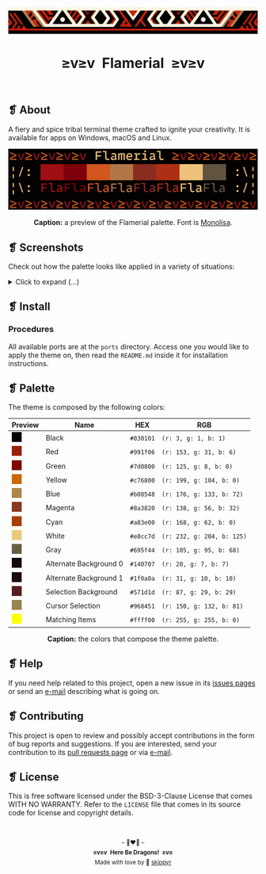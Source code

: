<p align="center">
  <img alt="" src="assets/ornament.png" width="1020" />
</p>
<h1 align="center">≥v≥v&ensp;Flamerial&ensp;≥v≥v</h1>
<p align="center">
  <img alt="" src="https://img.shields.io/github/license/skippyr/flamerial?style=plastic&label=%E2%89%A5%20license&labelColor=%2324130e&color=%23b8150d" />
  &nbsp;
  <img alt="" src="https://img.shields.io/github/v/tag/skippyr/flamerial?style=plastic&label=%E2%89%A5%20tag&labelColor=%2324130e&color=%23b8150d" />
  &nbsp;
  <img alt="" src="https://img.shields.io/github/commit-activity/t/skippyr/flamerial?style=plastic&label=%E2%89%A5%20commits&labelColor=%2324130e&color=%23b8150d" />
  &nbsp;
  <img alt="" src="https://img.shields.io/github/stars/skippyr/flamerial?style=plastic&label=%E2%89%A5%20stars&labelColor=%2324130e&color=%23b8150d" />
</p>

## ❡ About
A fiery and spice tribal terminal theme crafted to ignite your creativity. It is available for apps on Windows, macOS and Linux.

<p align="center">
  <img alt="" src="assets/preview_palette.png" width="1020" />
</p>
<p align="center"><strong>Caption:</strong> a preview of the Flamerial palette. Font is <a href="https://www.monolisa.dev">Monolisa</a>.</p>

## ❡ Screenshots
Check out how the palette looks like applied in a variety of situations:

<p>
  <details>
    <summary>Click to expand (...)</summary>
    <p align="center">
      <img alt="" src="assets/preview_eza.png" width="1020" />
    </p>
    <p align="center"><strong>Caption:</strong> a preview of the Flamerial palette being used while running <a href="https://github.com/eza-community/eza">eza</a> in <a href="https://github.com/kovidgoyal/kitty">Kitty</a> on macOS. Shell theme is <a href="https://github.com/skippyr/river_dreams">River Dreams</a> and font is <a href="https://www.monolisa.dev">Monolisa</a> (with fallback to <a href="https://github.com/ryanoasis/nerd-fonts">Symbols Nerd Font</a>). Background is AI art and provided as an wallpaper port.</p>
    <p align="center">
      <img alt="" src="assets/preview_helix.png" width="1020" />
    </p>
    <p align="center"><strong>Caption:</strong> a preview of the Flamerial palette being used while running <a href="https://github.com/helix-editor/helix">helix</a> (using the <code>base16_default</code> theme) in <a href="https://github.com/kovidgoyal/kitty">Kitty</a> on macOS. Font is <a href="https://www.monolisa.dev">Monolisa</a> (with fallback to <a href="https://github.com/ryanoasis/nerd-fonts">Symbols Nerd Font</a>). Background is AI art and provided as an wallpaper port.</p>
    <p align="center">
      <img alt="" src="assets/preview_neofetch.png" width="1020" />
    </p>
    <p align="center"><strong>Caption:</strong> a preview of the Flamerial palette being used while running <a href="https://github.com/dylanaraps/neofetch">neofetch</a> in <a href="https://github.com/kovidgoyal/kitty">Kitty</a> on macOS. Shell theme is <a href="https://github.com/skippyr/river_dreams">River Dreams</a> and font is <a href="https://www.monolisa.dev">Monolisa</a> (with fallback to <a href="https://github.com/ryanoasis/nerd-fonts">Symbols Nerd Font</a>). Background is AI art and provided as an wallpaper port.</p>
    <p align="center">
      <img alt="" src="assets/preview_ghosts_figlet.png" width="1020" />
    </p>
    <p align="center"><strong>Caption:</strong> a preview of the Flamerial palette being used while running the <a href="https://github.com/stark/Color-Scripts/blob/master/color-scripts/ghosts">ghosts</a> color script and <a href="http://www.figlet.org">figlet</a> in <a href="https://github.com/kovidgoyal/kitty">Kitty</a> on macOS. Shell theme is <a href="https://github.com/skippyr/river_dreams">River Dreams</a> and font is <a href="https://www.monolisa.dev">Monolisa</a> (with fallback to <a href="https://github.com/ryanoasis/nerd-fonts">Symbols Nerd Font</a>). Background is AI art and provided as an wallpaper port.</p>
  </details>
</p>

## ❡ Install
### Procedures
All available ports are at the `ports` directory. Access one you would like to apply the theme on, then read the `README.md` inside it for installation instructions.

## ❡ Palette
The theme is composed by the following colors:

<table align="center">
  <thead>
    <tr>
      <th>Preview</th>
      <th>Name</th>
      <th>HEX</th>
      <th>RGB</th>
    </tr>
  </thead>
  <tbody>
    <tr>
      <td><img alt="" src="assets/black.png" /></td>
      <td>Black</td>
      <td><code>#030101</code></td>
      <td><code>(r: 3, g: 1, b: 1)</code></td>
    </tr>
    <tr>
      <td><img alt="" src="assets/red.png" /></td>
      <td>Red</td>
      <td><code>#991f06</code></td>
      <td><code>(r: 153, g: 31, b: 6)</code></td>
    </tr>
    <tr>
      <td><img alt="" src="assets/green.png" /></td>
      <td>Green</td>
      <td><code>#7d0800</code></td>
      <td><code>(r: 125, g: 8, b: 0)</code></td>
    </tr>
    <tr>
      <td><img alt="" src="assets/yellow.png" /></td>
      <td>Yellow</td>
      <td><code>#c76800</code></td>
      <td><code>(r: 199, g: 104, b: 0)</code></td>
    </tr>
    <tr>
      <td><img alt="" src="assets/blue.png" /></td>
      <td>Blue</td>
      <td><code>#b08548</code></td>
      <td><code>(r: 176, g: 133, b: 72)</code></td>
    </tr>
    <tr>
      <td><img alt="" src="assets/magenta.png" /></td>
      <td>Magenta</td>
      <td><code>#8a3820</code></td>
      <td><code>(r: 138, g: 56, b: 32)</code></td>
    </tr>
    <tr>
      <td><img alt="" src="assets/cyan.png" /></td>
      <td>Cyan</td>
      <td><code>#a83e00</code></td>
      <td><code>(r: 168, g: 62, b: 0)</code></td>
    </tr>
    <tr>
      <td><img alt="" src="assets/white.png" /></td>
      <td>White</td>
      <td><code>#e8cc7d</code></td>
      <td><code>(r: 232, g: 204, b: 125)</code></td>
    </tr>
    <tr>
      <td><img alt="" src="assets/gray.png" /></td>
      <td>Gray</td>
      <td><code>#695f44</code></td>
      <td><code>(r: 105, g: 95, b: 68)</code></td>
    </tr>
    <tr>
      <td><img alt="" src="assets/alternate_background_0.png" /></td>
      <td>Alternate Background 0</td>
      <td><code>#140707</code></td>
      <td><code>(r: 20, g: 7, b: 7)</code></td>
    </tr>
    <tr>
      <td><img alt="" src="assets/alternate_background_1.png" /></td>
      <td>Alternate Background 1</td>
      <td><code>#1f0a0a</code></td>
      <td><code>(r: 31, g: 10, b: 10)</code></td>
    </tr>
    <tr>
      <td><img alt="" src="assets/selection_background.png" /></td>
      <td>Selection Background</td>
      <td><code>#571d1d</code></td>
      <td><code>(r: 87, g: 29, b: 29)</code></td>
    </tr>
    <tr>
      <td><img alt="" src="assets/cursor_selection.png" /></td>
      <td>Cursor Selection</td>
      <td><code>#968451</code></td>
      <td><code>(r: 150, g: 132, b: 81)</code></td>
    </tr>
    <tr>
      <td><img alt="" src="assets/matching_items.png" /></td>
      <td>Matching Items</td>
      <td><code>#ffff00</code></td>
      <td><code>(r: 255, g: 255, b: 0)</code></td>
    </tr>
  </tbody>
</table>
<p align="center"><strong>Caption:</strong> the colors that compose the theme palette.</p>

## ❡ Help
If you need help related to this project, open a new issue in its [issues pages](https://github.com/skippyr/flamerial/issues) or send an [e-mail](mailto:skippyr.developer@icloud.com) describing what is going on.

## ❡ Contributing
This project is open to review and possibly accept contributions in the form of bug reports and suggestions. If you are interested, send your contribution to its [pull requests page](https://github.com/skippyr/flamerial/pulls) or via [e-mail](mailto:skippyr.developer@icloud.com).

## ❡ License
This is free software licensed under the BSD-3-Clause License that comes WITH NO WARRANTY. Refer to the `LICENSE` file that comes in its source code for license and copyright details.

&ensp;
<p align="center"><sup>– 🐉❤️‍🔥 –</br><strong>≥v≥v&ensp;Here Be Dragons!&ensp;≥v≥</strong><br/>Made with love by 🍒 <a href="https://github.com/skippyr">skippyr</a></sup></p>
